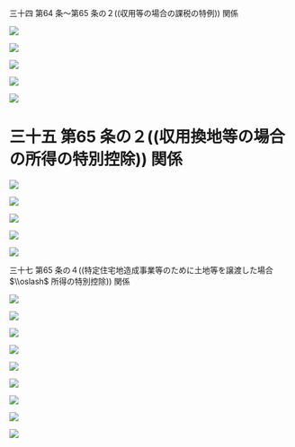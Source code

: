 三十四 第64 条～第65 条の２((収用等の場合の課税の特例)) 関係

![](https://www.nta.go.jp/tmp/2b6b4d0d-e22a-4c21-afba-65475e18051f/images/0800815d0986bafb8cf9677f64762dd39413835e18656ad9d5c01b938a5e55f0.jpg)

![](https://www.nta.go.jp/tmp/2b6b4d0d-e22a-4c21-afba-65475e18051f/images/8b527adc9bb7853015735d1b4fdf8359d8d062079a326eb42c191bdda76aa0d0.jpg)

![](https://www.nta.go.jp/tmp/2b6b4d0d-e22a-4c21-afba-65475e18051f/images/89d1cbb6511bcf33e3198fb668fb6a550142cd0dfe23c2c15d66f9c0c1e67972.jpg)

![](https://www.nta.go.jp/tmp/2b6b4d0d-e22a-4c21-afba-65475e18051f/images/664ee38020e54d81fec289920546355cd3b7714b61384023783c7b6ac95fbc93.jpg)

![](https://www.nta.go.jp/tmp/2b6b4d0d-e22a-4c21-afba-65475e18051f/images/fb19c348b84004b4abd678d167cfe4ce681055508c738a235135cd344801f4fa.jpg)

# 三十五 第65 条の２((収用換地等の場合の所得の特別控除)) 関係

![](https://www.nta.go.jp/tmp/2b6b4d0d-e22a-4c21-afba-65475e18051f/images/457ca7bd2a8905e1bf8c0522c8c0fc24836eed037f019c8742099e7a513314fc.jpg)

![](https://www.nta.go.jp/tmp/2b6b4d0d-e22a-4c21-afba-65475e18051f/images/83b0f7fdcab4fd5f30e8f26d98c6c9971a911d81bbeedb44afd3b99edd212a88.jpg)

![](https://www.nta.go.jp/tmp/2b6b4d0d-e22a-4c21-afba-65475e18051f/images/f9a0bf7ec42c3406726f89923c493669692851fa00b5cc47bcb8a3749ca448fc.jpg)

![](https://www.nta.go.jp/tmp/2b6b4d0d-e22a-4c21-afba-65475e18051f/images/48bae89bad2de200cae9b564932bbbec0702519ee306cfeddd95a9be917e168f.jpg)

![](https://www.nta.go.jp/tmp/2b6b4d0d-e22a-4c21-afba-65475e18051f/images/fecb0019d4d710045b6d476c6b2bd6d32279bcf63c1b9e4ed5c018d5a64e19ca.jpg)

三十七 第65 条の４((特定住宅地造成事業等のために土地等を譲渡した場合 $\\oslash$ 所得の特別控除)) 関係

![](https://www.nta.go.jp/tmp/2b6b4d0d-e22a-4c21-afba-65475e18051f/images/d3dbccd86757a45e7a8134b2aec5de66a05df8b69a10f5b7049d095d0057d7bc.jpg)

![](https://www.nta.go.jp/tmp/2b6b4d0d-e22a-4c21-afba-65475e18051f/images/930362ecabd6d06b1f788d86465c912732b1b1b144ddbf0f82043ede75683177.jpg)

![](https://www.nta.go.jp/tmp/2b6b4d0d-e22a-4c21-afba-65475e18051f/images/0f4dbf1987a6dd4e60c8d800cd032d734cfaddfd0992c77d22ec475039bcc36d.jpg)

![](https://www.nta.go.jp/tmp/2b6b4d0d-e22a-4c21-afba-65475e18051f/images/5c814896437933e3857537cfef9b43ca532b3fc37482c0b8187a8c57ba549eca.jpg)

![](https://www.nta.go.jp/tmp/2b6b4d0d-e22a-4c21-afba-65475e18051f/images/486efd1d91238cf44694b0727440d0f8821bf4f9a617136063873c082288f527.jpg)

![](https://www.nta.go.jp/tmp/2b6b4d0d-e22a-4c21-afba-65475e18051f/images/5742d3b77994d2c3a582e30200fce3c66c62f067d6f9e7525d0a953eab27fae9.jpg)

![](https://www.nta.go.jp/tmp/2b6b4d0d-e22a-4c21-afba-65475e18051f/images/3cbd4ef24cdc8dd49246250869c5af16a96598a5006702a6387dfeb1816dd7dc.jpg)

![](https://www.nta.go.jp/tmp/2b6b4d0d-e22a-4c21-afba-65475e18051f/images/02c5cdcc822d7c5e227cd7986b05ff68a57d9e0ab532f9260bb4824c41d1094d.jpg)

![](https://www.nta.go.jp/tmp/2b6b4d0d-e22a-4c21-afba-65475e18051f/images/3d291a673f872a0ec6987e93b8cbc0056211608e255e1505e0f5327c30ddb072.jpg)